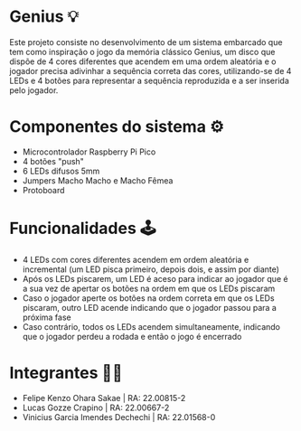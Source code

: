 # Genius 💡
Este projeto consiste no desenvolvimento de um sistema embarcado que tem como inspiração o jogo da memória clássico Genius, um disco que dispõe de 4 cores diferentes que acendem em uma ordem aleatória e o jogador precisa adivinhar a sequência correta das cores, utilizando-se de 4 LEDs e  4 botões para representar a sequência reproduzida e a ser inserida pelo jogador.

# Componentes do sistema ⚙
- Microcontrolador Raspberry Pi Pico
- 4 botões "push"
- 6 LEDs difusos 5mm
- Jumpers Macho Macho e Macho Fêmea
- Protoboard

# Funcionalidades 🕹
- 4 LEDs com cores diferentes acendem em ordem aleatória e incremental (um LED pisca primeiro, depois dois, e assim por diante)
- Após os LEDs piscarem, um LED é aceso para indicar ao jogador que é a sua vez de apertar os botões na ordem em que os LEDs piscaram
- Caso o jogador aperte os botões na ordem correta em que os LEDs piscaram, outro LED acende indicando que o jogador passou para a próxima fase
- Caso contrário, todos os LEDs acendem simultaneamente, indicando que o jogador perdeu a rodada e então o jogo é encerrado

# Integrantes 👷‍♂️
- Felipe Kenzo Ohara Sakae | RA: 22.00815-2
- Lucas Gozze Crapino | RA: 22.00667-2
- Vinicius Garcia Imendes Dechechi | RA: 22.01568-0
